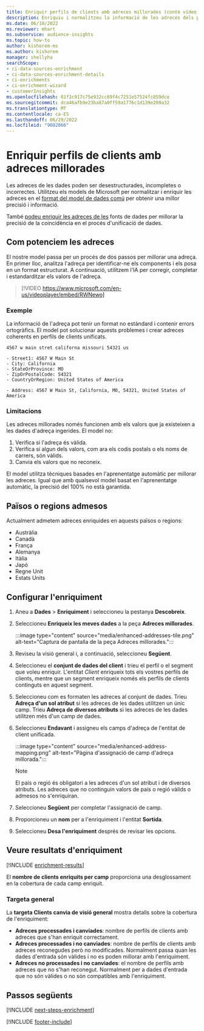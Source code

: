 ```yaml
---
title: Enriquir perfils de clients amb adreces millorades (conté vídeo)
description: Enriquiu i normalitzeu la informació de les adreces dels perfils dels clients amb els models de Microsoft.
ms.date: 06/10/2022
ms.reviewer: mhart
ms.subservice: audience-insights
ms.topic: how-to
author: kishorem-ms
ms.author: kishorem
manager: shellyha
searchScope:
- ci-data-sources-enrichment
- ci-data-sources-enrichment-details
- ci-enrichments
- ci-enrichment-wizard
- customerInsights
ms.openlocfilehash: 01f1c917c75e932cc69f4c7251e57524fc859dce
ms.sourcegitcommit: dca46afb9e23ba87a0ff59a1776c1d139e209a32
ms.translationtype: MT
ms.contentlocale: ca-ES
ms.lasthandoff: 06/29/2022
ms.locfileid: "9082066"
---
```

# <a name="enrich-customer-profiles-with-enhanced-addresses"></a>Enriquir perfils de clients amb adreces millorades

Les adreces de les dades poden ser desestructurades, incompletes o incorrectes. Utilitzeu els models de Microsoft per normalitzar i enriquir les adreces en el [format del model de dades comú](/common-data-model/schema/core/applicationcommon/address) per obtenir una millor precisió i informació.

També [podeu enriquir les adreces de les](data-sources-enrichment.md) fonts de dades per millorar la precisió de la coincidència en el procés d'unificació de dades. 

## <a name="how-we-enhance-addresses"></a>Com potenciem les adreces

El nostre model passa per un procés de dos passos per millorar una adreça. En primer lloc, analitza l'adreça per identificar-ne els components i els posa en un format estructurat. A continuació, utilitzem l'IA per corregir, completar i estandarditzar els valors de l'adreça.

> [!VIDEO https://www.microsoft.com/en-us/videoplayer/embed/RWNewo]

### <a name="example"></a>Exemple

La informació de l'adreça pot tenir un format no estàndard i contenir errors ortogràfics. El model pot solucionar aquests problemes i crear adreces coherents en perfils de clients unificats.

```Input
4567 w main stret californa missouri 54321 us
```

```Output
- Street1: 4567 W Main St
- City: California
- StateOrProvince: MO
- ZipOrPostalCode: 54321
- CountryOrRegion: United States of America

- Address: 4567 W Main St, California, MO, 54321, United States of America
```

### <a name="limitations"></a>Limitacions

Les adreces millorades només funcionen amb els valors que ja existeixen a les dades d'adreça ingerides. El model no:

1. Verifica si l'adreça és vàlida.
2. Verifica si algun dels valors, com ara els codis postals o els noms de carrers, són vàlids.
3. Canvia els valors que no reconeix.

El model utilitza tècniques basades en l'aprenentatge automàtic per millorar les adreces. Igual que amb qualsevol model basat en l'aprenentatge automàtic, la precisió del 100% no està garantida.

## <a name="supported-countries-or-regions"></a>Països o regions admesos

Actualment admetem adreces enriquides en aquests països o regions:

- Austràlia
- Canadà
- França
- Alemanya
- Itàlia
- Japó
- Regne Unit
- Estats Units

## <a name="configure-the-enrichment"></a>Configurar l'enriquiment

1. Aneu a **Dades** > **Enriquiment** i seleccioneu la pestanya **Descobreix**.

1. Seleccioneu **Enriqueix les meves dades** a la peça **Adreces millorades**.

   :::image type="content" source="media/enhanced-addresses-tile.png" alt-text="Captura de pantalla de la peça Adreces millorades.":::

1. Reviseu la visió general i, a continuació, seleccioneu **Següent**.

1. Seleccioneu el **conjunt de dades del client** i trieu el perfil o el segment que voleu enriquir. L'entitat *Client* enriqueix tots els vostres perfils de clients, mentre que un segment enriqueix només els perfils de clients continguts en aquest segment.

1. Seleccioneu com es formaten les adreces al conjunt de dades. Trieu **Adreça d'un sol atribut** si les adreces de les dades utilitzen un únic camp. Trieu **Adreça de diversos atributs** si les adreces de les dades utilitzen més d'un camp de dades.

1. Seleccioneu **Endavant** i assigneu els camps d'adreça de l'entitat de client unificada.

    :::image type="content" source="media/enhanced-address-mapping.png" alt-text="Pàgina d'assignació de camp d'adreça millorada.":::

   > [!NOTE]
   > El país o regió és obligatori a les adreces d'un sol atribut i de diversos atributs. Les adreces que no continguin valors de país o regió vàlids o admesos no s'enriquiran.

1. Seleccioneu **Següent** per completar l'assignació de camp.

1. Proporcioneu un **nom** per a l'enriquiment i l'entitat **Sortida**.

1. Seleccioneu **Desa l'enriquiment** després de revisar les opcions.

## <a name="view-enrichment-results"></a>Veure resultats d'enriquiment

[!INCLUDE [enrichment-results](includes/enrichment-results.md)]

El **nombre de clients enriquits per camp** proporciona una desglossament en la cobertura de cada camp enriquit.

### <a name="overview-card"></a>Targeta general

La **targeta Clients canvia de visió general** mostra detalls sobre la cobertura de l'enriquiment:

- **Adreces processades i canviades**: nombre de perfils de clients amb adreces que s'han enriquit correctament.
- **Adreces processades i no canviades**: nombre de perfils de clients amb adreces reconegudes però no modificades. Normalment passa quan les dades d'entrada són vàlides i no es poden millorar amb l'enriquiment.
- **Adreces no processades i no canviades**: el nombre de perfils amb adreces que no s'han reconegut. Normalment per a dades d'entrada que no són vàlides o no són compatibles amb l'enriquiment.

## <a name="next-steps"></a>Passos següents

[!INCLUDE [next-steps-enrichment](includes/next-steps-enrichment.md)]

[!INCLUDE [footer-include](includes/footer-banner.md)]
